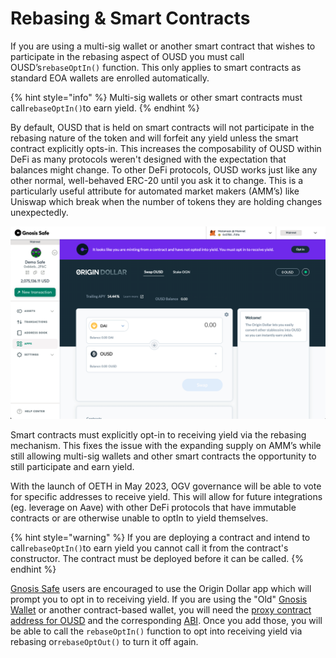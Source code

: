 # Rebasing & Smart Contracts

If you are using a multi-sig wallet or another smart contract that wishes to participate in the rebasing aspect of OUSD you must call OUSD’s`rebaseOptIn()` function. This only applies to smart contracts as standard EOA wallets are enrolled automatically.

{% hint style="info" %}
Multi-sig wallets or other smart contracts must call`rebaseOptIn()`to earn yield.
{% endhint %}

By default, OUSD that is held on smart contracts will not participate in the rebasing nature of the token and will forfeit any yield unless the smart contract explicitly opts-in. This increases the composability of OUSD within DeFi as many protocols weren't designed with the expectation that balances might change. To other DeFi protocols, OUSD works just like any other normal, well-behaved ERC-20 until you ask it to change. This is a particularly useful attribute for automated market makers (AMM’s) like Uniswap which break when the number of tokens they are holding changes unexpectedly.

![The Gnosis Safe OUSD app will prompt you to opt in to yield](../../.gitbook/assets/ousd-app-in-gnosis-safe.png)

Smart contracts must explicitly opt-in to receiving yield via the rebasing mechanism. This fixes the issue with the expanding supply on AMM’s while still allowing multi-sig wallets and other smart contracts the opportunity to still participate and earn yield.&#x20;

With the launch of OETH in May 2023, OGV governance will be able to vote for specific addresses to receive yield. This will allow for future integrations (eg. leverage on Aave) with other DeFi protocols that have immutable contracts or are otherwise unable to optIn to yield themselves.  &#x20;

{% hint style="warning" %}
If you are deploying a contract and intend to call`rebaseOptIn()`to earn yield you cannot call it from the contract's constructor. The contract must be deployed before it can be called.
{% endhint %}

[Gnosis Safe](https://gnosis-safe.io/) users are encouraged to use the Origin Dollar app which will prompt you to opt in to receiving yield. If you are using the "Old" [Gnosis Wallet](https://github.com/gnosis/MultiSigWallet) or another contract-based wallet, you will need the [proxy contract address for OUSD](../../smart-contracts/registry.md) and the corresponding [ABI](https://api.etherscan.io/api?module=contract\&action=getabi\&address=0x1ae95dd4eeae7ed03da79856c2d44ffa3318f805). Once you add those, you will be able to call the `rebaseOptIn()` function to opt into receiving yield via rebasing or`rebaseOptOut()` to turn it off again.
